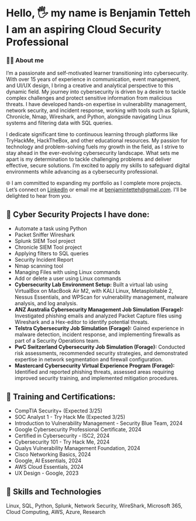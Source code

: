 # Hello, 🖐️ my name is Benjamin Tetteh I am an aspiring Cloud Security Professional

### 👨‍💻 About me
I’m a passionate and self-motivated learner transitioning into cybersecurity. 
With over 15 years of experience in communication, event management, and UI/UX design, 
I bring a creative and analytical perspective to this dynamic field. My journey into cybersecurity is driven by 
a desire to tackle complex challenges and protect sensitive information from malicious threats. 
I have developed hands-on expertise in vulnerability management, network security, and incident response, 
working with tools such as Splunk, Chronicle, Nmap, Wireshark, and Python, alongside navigating Linux systems and filtering data with SQL queries.

I dedicate significant time to continuous learning through platforms like TryHackMe, HackTheBox, and other educational resources. 
My passion for technology and problem-solving fuels my growth in the field, as I strive to stay ahead in the ever-evolving cybersecurity landscape. 
What sets me apart is my determination to tackle challenging problems and deliver effective, secure solutions. I’m excited to apply my skills to 
safeguard digital environments while advancing as a cybersecurity professional.

🌐 I am committed to expanding my portfolio as I complete more projects. 
Let’s connect on [LinkedIn](https://www.linkedin.com/in/benjamintetteh/) or email me at benjamintetteh@gmail.com. 
I'll be delighted to hear from you.


## 🔐 Cyber Security Projects I have done:
* Automate a task using Python
* Packet Sniffer Wireshark
* Splunk SIEM Tool project
* Chronicle SIEM Tool project
* Applying filters to SQL queries
* Security Incident Report
* Nmap scanning tool
* Managing Files with using Linux commands
* Add or delete a user using Linux commands
* **Cybersecurity Lab Environment Setup:** Built a virtual lab using VirtualBox on MacBook Air M2, with KALI Linux, Metasploitable 2, Nessus Essentials, and WPScan for vulnerability management, malware analysis, and log analysis.
* **ANZ Australia Cybersecurity Management Job Simulation (Forage):** Investigated phishing emails and analyzed Packet Capture files using Wireshark and a Hex-editor to identify potential threats.
* **Telstra Cybersecurity Job Simulation (Forage):** Gained experience in malware detection, incident response, and implementing firewalls as part of a Security Operations team.
* **PwC Switzerland Cybersecurity Job Simulation (Forage):** Conducted risk assessments, recommended security strategies, and demonstrated expertise in network segmentation and firewall configuration.
* **Mastercard Cybersecurity Virtual Experience Program (Forage):** Identified and reported phishing threats, assessed areas requiring improved security training, and implemented mitigation procedures.


## 📃 Training and Certifications:
* CompTIA Security+ (Expected 3/25)
* SOC Analyst 1 - Try Hack Me (Expected 3/25)
* Introduction to Vulnerability Management - Security Blue Team, 2024
* Google Cybersecurity Professional Certificate, 2024
* Certified in Cybersecurity - ISC2, 2024
* Cybersecurity 101 - Try Hack Me, 2024
* Qualys Vulnerability Management Foundation, 2024
* Cisco Networking Basics, 2024
* Google, AI Essentials, 2024
* AWS Cloud Essentials, 2024
* UX Design - Google, 2023




## 🥷 Skills and Technologies
Linux, SQL, Python, Splunk, Network Security, WireShark, Microsoft 365, Cloud Computing, AWS, Azure, Research

